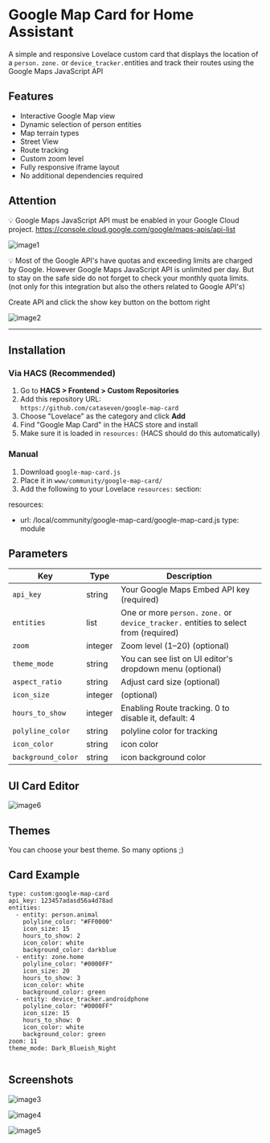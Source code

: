 # Google Map Card for Home Assistant

A simple and responsive Lovelace custom card that displays the location of a `person.` `zone.` or `device_tracker.`entities and track their routes using the Google Maps JavaScript API

## Features

- Interactive Google Map view
- Dynamic selection of person entities
- Map terrain types
- Street View
- Route tracking
- Custom zoom level
- Fully responsive iframe layout
- No additional dependencies required

## Attention

💡 Google Maps JavaScript API must be enabled in your Google Cloud project. https://console.cloud.google.com/google/maps-apis/api-list

![image1](images/gm4.png)

💡 Most of the Google API's have quotas and exceeding limits are charged by Google. However Google Maps JavaScript API is unlimited per day. But to stay on the safe side do not forget to check your monthly quota limits. (not only for this integration but also the others related to Google API's)

Create API and click the show key button on the bottom right

![image2](images/gm5.png)


---

## Installation

### Via HACS (Recommended)

1. Go to **HACS > Frontend > Custom Repositories**
2. Add this repository URL:  
   `https://github.com/cataseven/google-map-card`
3. Choose "Lovelace" as the category and click **Add**
4. Find "Google Map Card" in the HACS store and install
5. Make sure it is loaded in `resources:` (HACS should do this automatically)

### Manual

1. Download `google-map-card.js`
2. Place it in `www/community/google-map-card/`
3. Add the following to your Lovelace `resources:` section:

resources:
  - url: /local/community/google-map-card/google-map-card.js
    type: module

## Parameters

| Key        | Type    | Description                                              |
| ---------- | ------- | -------------------------------------------------------- |
| `api_key`  | string  | Your Google Maps Embed API key (required)                |
| `entities` | list    | One or more `person.` `zone.` or `device_tracker.` entities to select from (required) |
| `zoom`     | integer | Zoom level (1–20) (optional)                             |
| `theme_mode`| string  | You can see list on UI editor's dropdown menu (optional)|
| `aspect_ratio`| string  | Adjust card size (optional)                           |
| `icon_size`| integer | (optional)                                               |
| `hours_to_show`| integer | Enabling Route tracking. 0 to disable it, default: 4 |
| `polyline_color`| string  | polyline color for tracking                         |
| `icon_color`| string  | icon color                                              |
| `background_color`| string  | icon background color                             |

## UI Card Editor
![image6](images/gm6.png)

## Themes
You can choose your best theme. So many options ;)

## Card Example
```
type: custom:google-map-card
api_key: 123457adasd56a4d78ad
entities:
  - entity: person.animal
    polyline_color: "#FF0000"
    icon_size: 15
    hours_to_show: 2
    icon_color: white
    background_color: darkblue
  - entity: zone.home
    polyline_color: "#0000FF"
    icon_size: 20
    hours_to_show: 3
    icon_color: white
    background_color: green
  - entity: device_tracker.androidphone
    polyline_color: "#0000FF"
    icon_size: 15
    hours_to_show: 0
    icon_color: white
    background_color: green
zoom: 11
theme_mode: Dark_Blueish_Night


```

## Screenshots
![image3](images/gm1.png)

![image4](images/gm2.png)

![image5](images/gm3.png)



